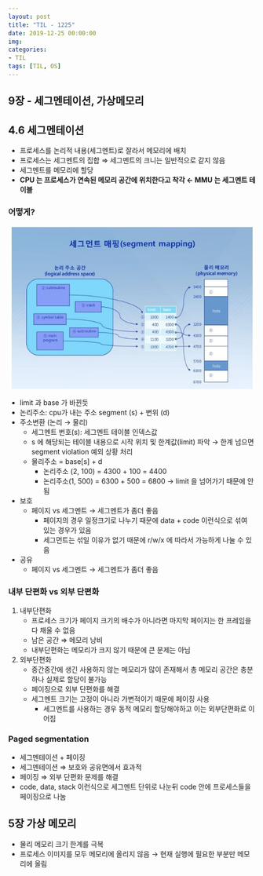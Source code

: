 ```yaml
---
layout: post
title: "TIL - 1225"
date: 2019-12-25 00:00:00
img:
categories:
- TIL
tags: [TIL, OS]
---
```


## 9장 - 세그멘테이션, 가상메모리

## 4.6 세그멘테이션

- 프로세스를 논리적 내용(세그멘트)로 잘라서 메모리에 배치
- 프로세스는 세그멘트의 집합 ⇒ 세그멘트의 크니는 일반적으로 같지 않음
- 세그멘트를 메모리에 할당
- **CPU 는 프로세스가 연속된 메모리 공간에 위치한다고 착각 ← MMU 는 세그멘트 테이블**

### 어떻게?

![9/Untitled.png](/assets/post_img/191225-1.png)
- limit 과 base 가 바뀐듯
- 논리주소: cpu가 내는 주소 segment (s) + 변위 (d)
- 주소변환 (논리 → 물리)
    - 세그멘트 번호(s): 세그멘트 테이블 인덱스값
    - s 에 해당되는 테이블 내용으로 시작 위치 및 한계값(limit) 파악 → 한계 넘으면 segment violation 예외 상황 처리
    - 물리주소 = base[s] + d
        - 논리주소 (2, 100) = 4300 + 100 = 4400
        - 논리주소(1, 500) = 6300 + 500 = 6800 → limit 을 넘어가기 때문에 안됨
- 보호
    - 페이지 vs 세그멘트 → 세그멘트가 좀더 좋음
        - 페이지의 경우 일정크기로 나누기 때문에 data + code  이런식으로 섞여 있는 경우가 있음
        - 세그먼트는 섞일 이유가 없기 때문에 r/w/x 에 따라서 가능하게 나눌 수 있음
- 공유
    - 페이지 vs 세그멘트 → 세그멘트가 좀더 좋음

### 내부 단편화 vs 외부 단편화

1. 내부단편화
    - 프로세스 크기가 페이지 크기의 배수가 아니라면 마지막 페이지는 한 프레임을 다 채울 수 없음
    - 남은 공간 ⇒ 메모리 낭비
    - 내부단편화는 메모리가 크지 않기 때문에 큰 문제는 아님
2. 외부단편화
    - 중간중간에 생긴 사용하지 않는 메모리가 많이 존재해서 총 메모리 공간은 충분하나 실제로 할당이 불가능
    - 페이징으로 외부 단편화를 해결
    - 세그멘트 크기는 고정이 아니라 가변적이기 때문에 페이징 사용
        - 세그멘트를 사용하는 경우 동적 메모리 할당해야하고 이는 외부단편화로 이어짐

### Paged segmentation

- 세그멘테이션 + 페이징
- 세그멘테이션 ⇒ 보호와 공유면에서 효과적
- 페이징 ⇒ 외부 단편화 문제를 해결
- code, data, stack 이런식으로 세그멘트 단위로 나눈뒤 code 안에 프로세스들을 페이징으로 나눔

## 5장 가상 메모리

- 물리 메모리 크기 한계를 극복
- 프로세스 이미지를 모두 메모리에 올리지 않음 → 현재 실행에 필요한 부분만 메모리에 올림